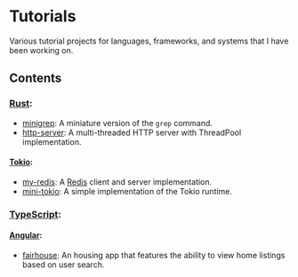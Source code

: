 # Tutorials

Various tutorial projects for languages, frameworks, and systems that I have been working on.

## Contents

### [Rust](https://www.rust-lang.org/):

- [minigrep](./rust/minigrep/): A miniature version of the `grep` command.
- [http-server](./rust/http-server/): A multi-threaded HTTP server with ThreadPool implementation.

#### [Tokio](https://tokio.rs/):

- [my-redis](./rust/tokio/my-redis/): A [Redis](https://redis.io/) client and server implementation.
- [mini-tokio](./rust/tokio/mini-tokio/): A simple implementation of the Tokio runtime.

### [TypeScript](https://www.typescriptlang.org/):

#### [Angular](https://angular.io/):

- [fairhouse](./typescript/angular/fairhouse/): An housing app that features the ability to view home listings based on user search.
